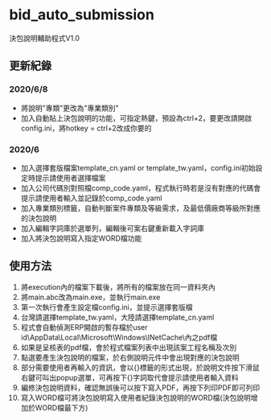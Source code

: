 # bid_auto_submission
決包說明輔助程式V1.0

## 更新紀錄
### 2020/6/8
  - 將說明"專類"更改為"專業類別"
  - 加入自動貼上決包說明的功能，可指定熱鍵，預設為ctrl+2，要更改請開啟config.ini，將hotkey = ctrl+2改成你要的
### 2020/6
  - 加入選擇套版檔案template_cn.yaml or template_tw.yaml，config.ini初始設定時提示請使用者選擇檔案
  - 加入公司代碼別對照檔comp_code.yaml，程式執行時若是沒有對應的代碼會提示請使用者輸入並記錄於comp_code.yaml
  - 加入專業類別標籤，自動判斷案件專類及等級需求，及最低價廠商等級所對應的決包說明
  - 加入編輯字詞庫於選單列，編輯後可案右鍵重新載入字詞庫
  - 加入將決包說明寫入指定WORD檔功能
## 使用方法
 1. 將execution內的檔案下載後，將所有的檔案放在同一資料夾內
 2. 將main.abc改為main.exe，並執行main.exe
 3. 第一次執行會產生設定檔config.ini，並提示選擇套版檔
 4. 台灣請選擇template_tw.yaml，大陸請選擇template_cn.yaml
 5. 程式會自動偵測ERP開啟的暫存檔於user id\AppData\Local\Microsoft\Windows\INetCache\內之pdf檔
 6. 如果是呈核表的pdf檔，會於程式檔案列表中出現該案工程名稱及次別
 7. 點選要產生決包說明的檔案，於右側說明元件中會出現對應的決包說明
 8. 部分需要使用者再輸入的資訊，會以{}標籤的形式出現，於說明文件按下滑鼠右鍵可叫出popup選單，可再按下{}字詞取代會提示請使用者輸入資料
 9. 編修決包說明資料，確認無誤後可以按下寫入PDF，再按下列印PDF即可列印
 10. 寫入WORD檔可將決包說明寫入使用者紀錄決包說明的WORD檔(決包說明增加於WORD檔最下方)
